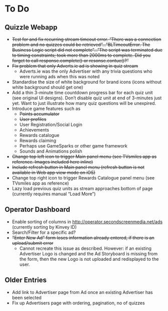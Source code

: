 # To Do

## Quizzle Webapp

* ~~Test for and fix recurring stream timeout error. “There was a connection problem and no quizzes could be retrieved”…”BLTimeoutError. The Business Logic script did not complete”…”The script was terminated due to timing constraints; took more than 2000ms to complete.  Did you forget to call response.complete() or resonse.contue()?”~~
* ~~Fix problem that only Adverts.ie ad is showing in quiz stream~~
    * Adverts.ie was the only Advertiser with any trivia questions who were running ads when this was noted
* Standardise the size of white background for brand icons (icons without white background should get one)
* Add a thin 3-minute time countdown progress bar for each quiz unit  (see original UI designs).  Don’t disable quiz unit at end of 3-minutes just yet.  Want to just illustrate how many quiz questions will be unexpired.
* Introduce game features such as
    * ~~Points accumulator~~
    * ~~User profiles~~
    * User Registration/Social Login
    * Achievements
    * Rewards catalogue
    * Rewards claiming
    * Perhaps use GameSparks or other game framework
    * Sounds and Animations polish
* ~~Change top left icon to trigger Main panel menu (see TVsmiles app as reference.  Images included here inline)~~
* ~~Include refresh button in Main panel menu (refresh button is not available in Web app view mode on iOS)~~
* Change top right icon to trigger Rewards Catalogue panel menu (see TVsmiles app as reference)
* Lazy load previous quiz units as stream approaches bottom of page (currently requires manual “Load More”)

## Operator Dashboard

* Enable sorting of columns in http://operator.secondscreenmedia.net/ads (currently sorting by Kinvey ID) 
* Search/Filter for a specific ad?
* ~~"Enter New Ad" form loses information already entered, if there is an upload/submit error~~
    * Cannot recreate this issue as described. However: if an existing Advertiser Logo is changed and the Ad Storyboard is missing from the form, then the new Logo is not uploaded and redisplayed to the user.

## Older Entries

* Add link to Advertiser page from Ad once an existing Advertiser has been selected
* Fix up Advertisers page with ordering, pagination, no of quizzes